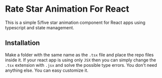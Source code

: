 # Rate Star Animation For React

This is a simple 5/five star animation component for React apps using typescript and state management.

## Installation

Make a folder with the same name as the `.tsx` file and place the repo files inside it. 
If your react app is using only `JSX` then you can simply change the `.tsx` extension with `.jsx` and solve the possible type errors. You don't need anything else. You can easy customize it.